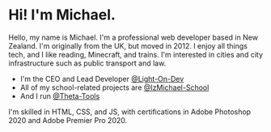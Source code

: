 # Hi! I'm Michael.
Hello, my name is Michael. I'm a professional web developer based in New Zealand. I'm originally from the UK, but moved in 2012. I enjoy all things tech, and I like reading, Minecraft, and trains. I'm interested in cities and city infrastructure such as public transport and law.

- I'm the CEO and Lead Developer [@Light-On-Dev](https://github.com/Light-On-Dev)
- All of my school-related projects are [@IzMichael-School](https://github.com/IzMichael-School)
- And I run [@Theta-Tools](https://github.com/Theta-Tools)

I'm skilled in HTML, CSS, and JS, with certifications in Adobe Photoshop 2020 and Adobe Premier Pro 2020.

